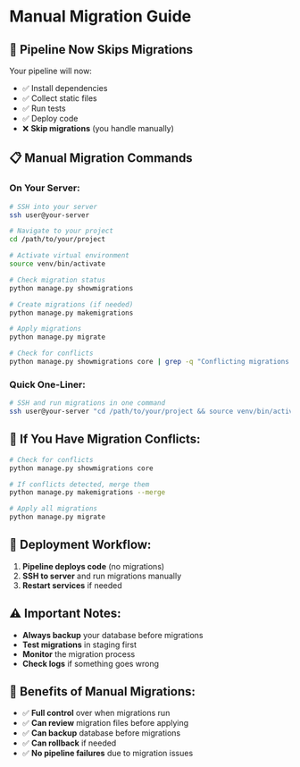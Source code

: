 # Manual Migration Guide

## 🚀 **Pipeline Now Skips Migrations**

Your pipeline will now:

- ✅ Install dependencies
- ✅ Collect static files
- ✅ Run tests
- ✅ Deploy code
- ❌ **Skip migrations** (you handle manually)

## 📋 **Manual Migration Commands**

### **On Your Server:**

```bash
# SSH into your server
ssh user@your-server

# Navigate to your project
cd /path/to/your/project

# Activate virtual environment
source venv/bin/activate

# Check migration status
python manage.py showmigrations

# Create migrations (if needed)
python manage.py makemigrations

# Apply migrations
python manage.py migrate

# Check for conflicts
python manage.py showmigrations core | grep -q "Conflicting migrations detected" && python manage.py makemigrations --merge || echo "No conflicts"
```

### **Quick One-Liner:**

```bash
# SSH and run migrations in one command
ssh user@your-server "cd /path/to/your/project && source venv/bin/activate && python manage.py migrate"
```

## 🔧 **If You Have Migration Conflicts:**

```bash
# Check for conflicts
python manage.py showmigrations core

# If conflicts detected, merge them
python manage.py makemigrations --merge

# Apply all migrations
python manage.py migrate
```

## 📝 **Deployment Workflow:**

1. **Pipeline deploys code** (no migrations)
2. **SSH to server** and run migrations manually
3. **Restart services** if needed

## ⚠️ **Important Notes:**

- **Always backup** your database before migrations
- **Test migrations** in staging first
- **Monitor** the migration process
- **Check logs** if something goes wrong

## 🎯 **Benefits of Manual Migrations:**

- ✅ **Full control** over when migrations run
- ✅ **Can review** migration files before applying
- ✅ **Can backup** database before migrations
- ✅ **Can rollback** if needed
- ✅ **No pipeline failures** due to migration issues
